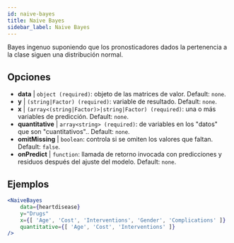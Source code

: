 ```yaml
---
id: naive-bayes
title: Naive Bayes
sidebar_label: Naive Bayes
---
```


Bayes ingenuo suponiendo que los pronosticadores dados la pertenencia a la clase siguen una distribución normal.

## Opciones

* __data__ | `object (required)`: objeto de las matrices de valor. Default: `none`.
* __y__ | `(string|Factor) (required)`: variable de resultado. Default: `none`.
* __x__ | `(array<(string|Factor)>|string|Factor) (required)`: una o más variables de predicción. Default: `none`.
* __quantitative__ | `array<string> (required)`: de variables en los "datos" que son "cuantitativos".. Default: `none`.
* __omitMissing__ | `boolean`: controla si se omiten los valores que faltan. Default: `false`.
* __onPredict__ | `function`: llamada de retorno invocada con predicciones y residuos después del ajuste del modelo. Default: `none`.


## Ejemplos

```jsx live
<NaiveBayes 
    data={heartdisease} 
    y="Drugs"
    x={[ 'Age', 'Cost', 'Interventions', 'Gender', 'Complications' ]}
    quantitative={[ 'Age', 'Cost', 'Interventions' ]}
/>
```

